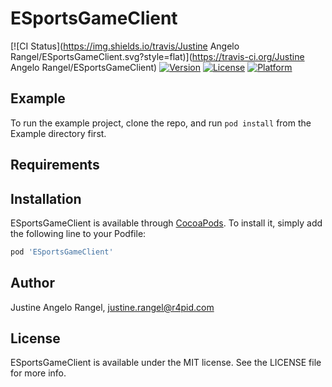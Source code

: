 # ESportsGameClient

[![CI Status](https://img.shields.io/travis/Justine Angelo Rangel/ESportsGameClient.svg?style=flat)](https://travis-ci.org/Justine Angelo Rangel/ESportsGameClient)
[![Version](https://img.shields.io/cocoapods/v/ESportsGameClient.svg?style=flat)](https://cocoapods.org/pods/ESportsGameClient)
[![License](https://img.shields.io/cocoapods/l/ESportsGameClient.svg?style=flat)](https://cocoapods.org/pods/ESportsGameClient)
[![Platform](https://img.shields.io/cocoapods/p/ESportsGameClient.svg?style=flat)](https://cocoapods.org/pods/ESportsGameClient)

## Example

To run the example project, clone the repo, and run `pod install` from the Example directory first.

## Requirements

## Installation

ESportsGameClient is available through [CocoaPods](https://cocoapods.org). To install
it, simply add the following line to your Podfile:

```ruby
pod 'ESportsGameClient'
```

## Author

Justine Angelo Rangel, justine.rangel@r4pid.com

## License

ESportsGameClient is available under the MIT license. See the LICENSE file for more info.
